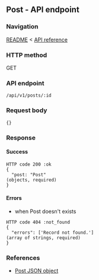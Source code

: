 ## Post - API endpoint

### Navigation
[README](../../../../README.md)
<
[API reference](../../../api_reference.md)

### HTTP method
GET

### API endpoint
`/api/v1/posts/:id`

### Request body
```
{}
```

### Response
#### Success
```
HTTP code 200 :ok
{
  "post: "Post"                                                                 (objects, required)
}
```

#### Errors
- when Post doesn't exists
```
HTTP code 404 :not_found
{
  "errors": ['Record not found.']                                               (array of strings, required)
}
```

### References
- [Post JSON object](../../../json_objects/post.md)
